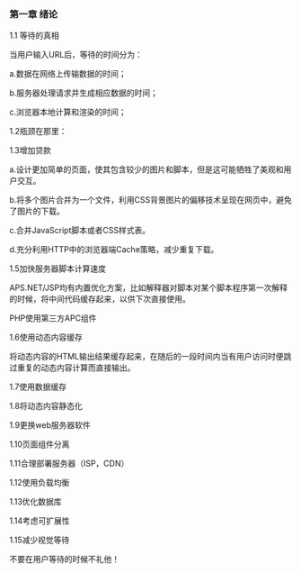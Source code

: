 ### 第一章 绪论

1.1 等待的真相

当用户输入URL后，等待的时间分为：

a.数据在网络上传输数据的时间；

b.服务器处理请求并生成相应数据的时间；

c.浏览器本地计算和渲染的时间；

1.2瓶颈在那里：

1.3增加贷款

a.设计更加简单的页面，使其包含较少的图片和脚本，但是这可能牺牲了美观和用户交互。

b.将多个图片合并为一个文件，利用CSS背景图片的偏移技术呈现在网页中，避免了图片的下载。

c.合并JavaScript脚本或者CSS样式表。

d.充分利用HTTP中的浏览器端Cache策略，减少重复下载。

1.5加快服务器脚本计算速度

APS.NET/JSP均有内置优化方案，比如解释器对脚本对某个脚本程序第一次解释的时候，将中间代码缓存起来，以供下次直接使用。

PHP使用第三方APC组件

1.6使用动态内容缓存

将动态内容的HTML输出结果缓存起来，在随后的一段时间内当有用户访问时便跳过重复的动态内容计算而直接输出。

1.7使用数据缓存

1.8将动态内容静态化

1.9更换web服务器软件

1.10页面组件分离

1.11合理部署服务器（ISP，CDN）

1.12使用负载均衡

1.13优化数据库

1.14考虑可扩展性

1.15减少视觉等待

不要在用户等待的时候不礼他！